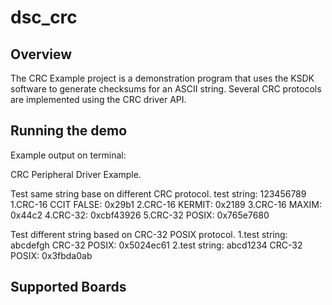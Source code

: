 # dsc_crc

## Overview
The CRC Example project is a demonstration program that uses the KSDK software to generate checksums
for an ASCII string. Several CRC protocols are implemented using the CRC driver API.

## Running the demo
Example output on terminal:

CRC Peripheral Driver Example.

Test same string base on different CRC protocol.
 test string: 123456789
 1.CRC-16 CCIT FALSE: 0x29b1
 2.CRC-16 KERMIT: 0x2189
 3.CRC-16 MAXIM: 0x44c2
 4.CRC-32: 0xcbf43926
 5.CRC-32 POSIX: 0x765e7680

Test different string based on CRC-32 POSIX protocol.
 1.test string: abcdefgh
  CRC-32 POSIX: 0x5024ec61
 2.test string: abcd1234
  CRC-32 POSIX: 0x3fbda0ab

## Supported Boards
